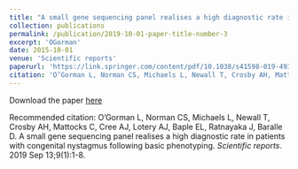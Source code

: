 ```yaml
---
title: "A small gene sequencing panel realises a high diagnostic rate in patients with congenital nystagmus following basic phenotyping."
collection: publications
permalink: /publication/2019-10-01-paper-title-number-3
excerpt: 'OGorman'
date: 2015-10-01
venue: 'Scientific reports'
paperurl: 'https://link.springer.com/content/pdf/10.1038/s41598-019-49368-7.pdf'
citation: 'O’Gorman L, Norman CS, Michaels L, Newall T, Crosby AH, Mattocks C, Cree AJ, Lotery AJ, Baple EL, Ratnayaka J, Baralle D. A small gene sequencing panel realises a high diagnostic rate in patients with congenital nystagmus following basic phenotyping. <i>Scientific reports</i>. 2019 Sep 13;9(1):1-8.'
---
```


Download the paper [here](https://link.springer.com/content/pdf/10.1038/s41598-019-49368-7.pdf)

Recommended citation: O’Gorman L, Norman CS, Michaels L, Newall T, Crosby AH, Mattocks C, Cree AJ, Lotery AJ, Baple EL, Ratnayaka J, Baralle D. A small gene sequencing panel realises a high diagnostic rate in patients with congenital nystagmus following basic phenotyping. <i>Scientific reports</i>. 2019 Sep 13;9(1):1-8.